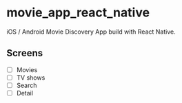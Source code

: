 # movie_app_react_native

iOS / Android Movie Discovery App build with React Native.

## Screens

- [ ] Movies
- [ ] TV shows
- [ ] Search
- [ ] Detail
